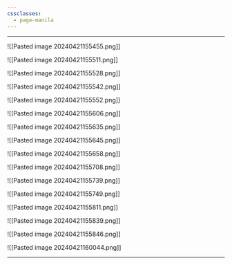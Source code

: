 ```yaml
---
cssclasses:
  - page-manila
---
```





---

![[Pasted image 20240421155455.png]]

![[Pasted image 20240421155511.png]]

![[Pasted image 20240421155528.png]]

![[Pasted image 20240421155542.png]]

![[Pasted image 20240421155552.png]]

![[Pasted image 20240421155606.png]]

![[Pasted image 20240421155635.png]]

![[Pasted image 20240421155645.png]]

![[Pasted image 20240421155658.png]]

![[Pasted image 20240421155708.png]]

![[Pasted image 20240421155739.png]]

![[Pasted image 20240421155749.png]]

![[Pasted image 20240421155811.png]]

![[Pasted image 20240421155839.png]]

![[Pasted image 20240421155846.png]]

![[Pasted image 20240421160044.png]]


---